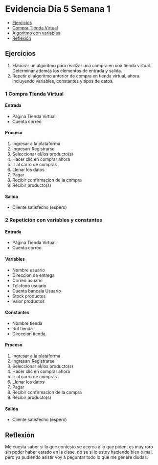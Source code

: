 # Evidencia Día 5 Semana 1
- [Ejercicios](#ejercicios)
- [Compra Tienda Virtual](#1-compra-tienda-virtual)
- [Algoritmo con variables](#2-repeticion-con-variables-y-constantes)
- [Reflexión](#reflexion)

## Ejercicios
1) Elaborar un algoritmo para realizar una compra en una tienda virtual. Determinar además los elementos de entrada y salida.
2) Repetir el algoritmo anterior de compra en tienda virtual, ahora incluyendo variables, constantes y tipos de datos.
### 1 Compra Tienda Virtual
#### Entrada
- Página Tienda Virtual
- Cuenta correo 

#### Proceso
  1) Ingresar a la plataforma
  2) Ingresar/ Registrarse
  3) Seleccionar el/los producto(s)
  4) Hacer clic en comprar ahora
  5) Ir al carro de compras
  6) Llenar los datos
  7) Pagar
  8) Recibir confirmacion de la compra
  9) Recibir producto(s)
#### Salida
- Cliente satisfecho (espero)

### 2 Repetición con variables y constantes
#### Entrada
- Página Tienda Virtual
- Cuenta correo 
#### Variables 
- Nombre usuario
- Direccion de entrega
- Correo usuario
- Telefono usuario
- Cuenta bancaia Usuario 
- Stock productos
- Valor productos
#### Constantes
- Nombre tienda
- Rut tienda
- Direccion tienda.
#### Proceso
  1) Ingresar a la plataforma
  2) Ingresar/ Registrarse
  3) Seleccionar el/los producto(s)
  4) Hacer clic en comprar ahora
  5) Ir al carro de compras
  6) Llenar los datos
  7) Pagar
  8) Recibir confirmacion de la compra
  9) Recibir producto(s)
#### Salida
- Cliente satisfecho (espero)
## Reflexión
Me cuesta saber si lo que contesto se acerca a lo que piden, es muy raro sin poder haber estado en la clase, no se si lo estoy haciendo bien o mal, pero ya pudiendo asistir voy a peguntar todo lo que me genere diudas.

